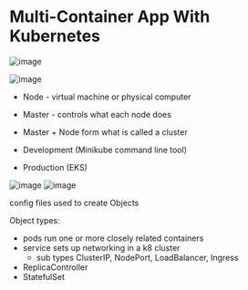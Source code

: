 # Multi-Container App With Kubernetes

![image](https://github.com/ASalad42/Multi-Container-App-With-K8/assets/104793540/b3dd74a3-959b-4052-baa3-5ac7526ee075)


![image](https://github.com/ASalad42/Multi-Container-App-With-K8/assets/104793540/e0418a04-c812-4463-ad2d-7491c2e8a81a)

- Node - virtual machine or physical computer 
- Master - controls what each node does 
- Master + Node form what is called a cluster 

- Development (Minikube command line tool) 
- Production (EKS)

![image](https://github.com/ASalad42/Multi-Container-App-With-K8/assets/104793540/0177cf2e-87b9-4fe0-b630-521419d99226)
![image](https://github.com/ASalad42/Multi-Container-App-With-K8/assets/104793540/2ef4784b-c7ba-48f8-b2ce-a233c9c8b1d8)

config files used to create Objects 

Object types:
- pods run one or more closely related containers
- service sets up networking in a k8 cluster 
  - sub types ClusterIP, NodePort, LoadBalancer, Ingress
- ReplicaController
- StatefulSet
